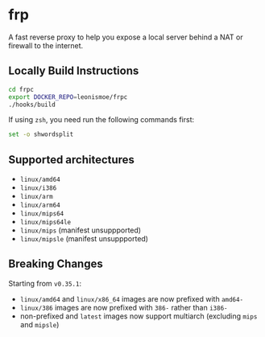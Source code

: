 # frp
A fast reverse proxy to help you expose a local server behind a NAT or firewall to the internet.

## Locally Build Instructions
``` sh
cd frpc
export DOCKER_REPO=leonismoe/frpc
./hooks/build
```

If using `zsh`, you need run the following commands first:
``` sh
set -o shwordsplit
```

## Supported architectures
* `linux/amd64`
* `linux/i386`
* `linux/arm`
* `linux/arm64`
* `linux/mips64`
* `linux/mips64le`
* `linux/mips` (manifest unsuppported)
* `linux/mipsle` (manifest unsuppported)

## Breaking Changes
Starting from `v0.35.1`:
* `linux/amd64` and `linux/x86_64` images are now prefixed with `amd64-`
* `linux/386` images are now prefixed with `386-` rather than `i386-`
* non-prefixed and `latest` images now support multiarch (excluding `mips` and `mipsle`)
